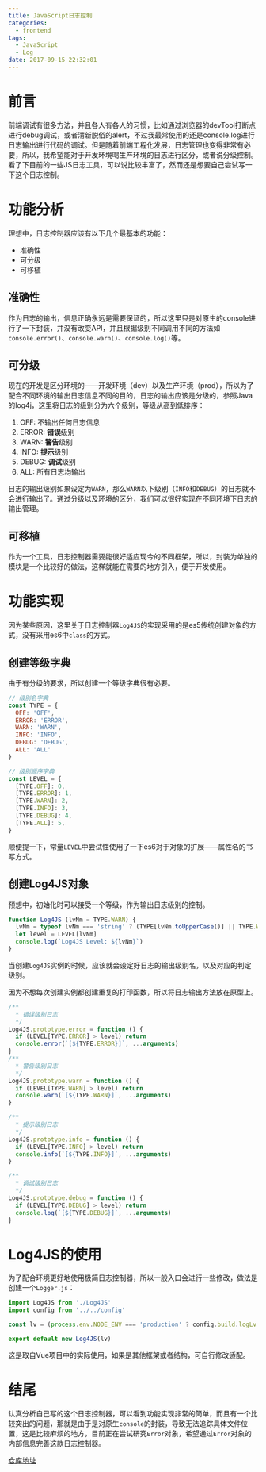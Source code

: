 ```yaml
---
title: JavaScript日志控制
categories:
  - frontend
tags:
  - JavaScript
  - Log
date: 2017-09-15 22:32:01
---
```


# 前言
前端调试有很多方法，并且各人有各人的习惯，比如通过浏览器的devTool打断点进行debug调试，或者清新脱俗的alert，不过我最常使用的还是console.log进行日志输出进行代码的调试。但是随着前端工程化发展，日志管理也变得非常有必要，所以，我希望能对于开发环境喝生产环境的日志进行区分，或者说分级控制。看了下目前的一些JS日志工具，可以说比较丰富了，然而还是想要自己尝试写一下这个日志控制。

<!-- more -->

# 功能分析
理想中，日志控制器应该有以下几个最基本的功能：

+ 准确性
+ 可分级
+ 可移植

## 准确性
作为日志的输出，信息正确永远是需要保证的，所以这里只是对原生的console进行了一下封装，并没有改变API，并且根据级别不同调用不同的方法如`console.error()`、`console.warn()`、`console.log()`等。

## 可分级
现在的开发是区分环境的——开发环境（dev）以及生产环境（prod），所以为了配合不同环境的输出日志信息不同的目的，日志的输出应该是分级的，参照Java的log4j，这里将日志的级别分为六个级别，等级从高到低排序：

1. OFF: 不输出任何日志信息
2. ERROR: **错误**级别
3. WARN: **警告**级别
4. INFO: **提示**级别
5. DEBUG: **调试**级别
6. ALL: 所有日志均输出

日志的输出级别如果设定为`WARN`，那么`WARN`以下级别（`INFO`和`DEBUG`）的日志就不会进行输出了。通过分级以及环境的区分，我们可以很好实现在不同环境下日志的输出管理。

## 可移植
作为一个工具，日志控制器需要能很好适应现今的不同框架，所以，封装为单独的模块是一个比较好的做法，这样就能在需要的地方引入，便于开发使用。

# 功能实现
因为某些原因，这里关于日志控制器`Log4JS`的实现采用的是es5传统创建对象的方式，没有采用es6中`class`的方式。

## 创建等级字典
由于有分级的要求，所以创建一个等级字典很有必要。

```javascript
// 级别名字典
const TYPE = {
  OFF: 'OFF',
  ERROR: 'ERROR',
  WARN: 'WARN',
  INFO: 'INFO',
  DEBUG: 'DEBUG',
  ALL: 'ALL'
}

// 级别顺序字典
const LEVEL = {
  [TYPE.OFF]: 0,
  [TYPE.ERROR]: 1,
  [TYPE.WARN]: 2,
  [TYPE.INFO]: 3,
  [TYPE.DEBUG]: 4,
  [TYPE.ALL]: 5,
}
```

顺便提一下，常量`LEVEL`中尝试性使用了一下es6对于对象的扩展——属性名的书写方式。

## 创建Log4JS对象
预想中，初始化时可以接受一个等级，作为输出日志级别的控制。

```javascript
function Log4JS (lvNm = TYPE.WARN) {
  lvNm = typeof lvNm === 'string' ? (TYPE[lvNm.toUpperCase()] || TYPE.WARN) : TYPE.WARN
  let level = LEVEL[lvNm]
  console.log(`Log4JS Level: ${lvNm}`)
}
```

当创建`Log4JS`实例的时候，应该就会设定好日志的输出级别名，以及对应的判定级别。

因为不想每次创建实例都创建重复的打印函数，所以将日志输出方法放在原型上。

```javascript
/**
  * 错误级别日志
  */
Log4JS.prototype.error = function () {
  if (LEVEL[TYPE.ERROR] > level) return
  console.error(`[${TYPE.ERROR}]`, ...arguments)
}
/**
  * 警告级别日志
  */
Log4JS.prototype.warn = function () {
  if (LEVEL[TYPE.WARN] > level) return
  console.warn(`[${TYPE.WARN}]`, ...arguments)
}

/**
  * 提示级别日志
  */
Log4JS.prototype.info = function () {
  if (LEVEL[TYPE.INFO] > level) return
  console.info(`[${TYPE.INFO}]`, ...arguments)
}

/**
  * 调试级别日志
  */
Log4JS.prototype.debug = function () {
  if (LEVEL[TYPE.DEBUG] > level) return
  console.log(`[${TYPE.DEBUG}]`, ...arguments)
}
```

# Log4JS的使用
为了配合环境更好地使用极简日志控制器，所以一般入口会进行一些修改，做法是创建一个`Logger.js`：

```javascript
import Log4JS from './Log4JS'
import config from '../../config'

const lv = (process.env.NODE_ENV === 'production' ? config.build.logLv : config.dev.logLv)

export default new Log4JS(lv)
```

这是取自Vue项目中的实际使用，如果是其他框架或者结构，可自行修改适配。

# 结尾
认真分析自己写的这个日志控制器，可以看到功能实现非常的简单，而且有一个比较突出的问题，那就是由于是对原生`console`的封装，导致无法追踪具体文件位置，这是比较麻烦的地方，目前正在尝试研究`Error`对象，希望通过`Error`对象的内部信息完善这款日志控制器。

[仓库地址](https://github.com/SeanWangx/Log4JS)

